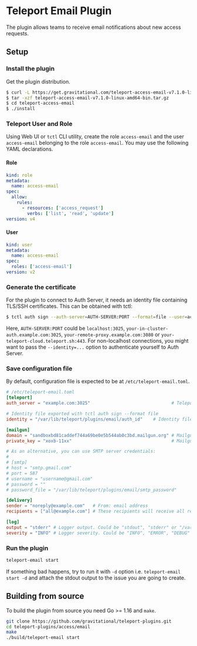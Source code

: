 # Teleport Email Plugin

The plugin allows teams to receive email notifications about new access requests.

## Setup

### Install the plugin

Get the plugin distribution.

```bash
$ curl -L https://get.gravitational.com/teleport-access-email-v7.1.0-linux-amd64-bin.tar.gz
$ tar -xzf teleport-access-email-v7.1.0-linux-amd64-bin.tar.gz
$ cd teleport-access-email
$ ./install
```

### Teleport User and Role

Using Web UI or `tctl` CLI utility, create the role `access-email` and the user `access-email` belonging to the role `access-email`. You may use the following YAML declarations.

#### Role

```yaml
kind: role
metadata:
  name: access-email
spec:
  allow:
    rules:
      - resources: ['access_request']
        verbs: ['list', 'read', 'update']
version: v4
```

#### User

```yaml
kind: user
metadata:
  name: access-email
spec:
  roles: ['access-email']
version: v2
```

### Generate the certificate

For the plugin to connect to Auth Server, it needs an identity file containing TLS/SSH certificates. This can be obtained with tctl:

```bash
$ tctl auth sign --auth-server=AUTH-SERVER:PORT --format=file --user=access-email --out=/var/lib/teleport/plugins/email/auth_id --ttl=8760h
```

Here, `AUTH-SERVER:PORT` could be `localhost:3025`, `your-in-cluster-auth.example.com:3025`, `your-remote-proxy.example.com:3080` or `your-teleport-cloud.teleport.sh:443`. For non-localhost connections, you might want to pass the `--identity=...` option to authenticate yourself to Auth Server.

### Save configuration file

By default, configuration file is expected to be at `/etc/teleport-email.toml`.

```toml
# /etc/teleport-email.toml
[teleport]
auth_server = "example.com:3025"                               # Teleport Auth/Proxy/Tunnel Server Address

# Identity file exported with tctl auth sign --format file
identity = "/var/lib/teleport/plugins/email/auth_id"    # Identity file

[mailgun]
domain = "sandboxbd81caddef744a69be0e5b544ab0c3bd.mailgun.org" # Mailgun domain name
private_key = "xoxb-11xx"                                      # Mailgun private key

# As an alternative, you can use SMTP server credentials:
#
# [smtp]
# host = "smtp.gmail.com"
# port = 587
# username = "username@gmail.com"
# password = ""
# password_file = "/var/lib/teleport/plugins/email/smtp_password"

[delivery]
sender = "noreply@example.com"   # From: email address
recipients = ["all@example.com"] # These recipients will receive all review requests

[log]
output = "stderr" # Logger output. Could be "stdout", "stderr" or "/var/lib/teleport/email.log"
severity = "INFO" # Logger severity. Could be "INFO", "ERROR", "DEBUG" or "WARN".
```

### Run the plugin

```bash
teleport-email start
```

If something bad happens, try to run it with `-d` option i.e. `teleport-email start -d` and attach the stdout output to the issue you are going to create.

## Building from source

To build the plugin from source you need Go >= 1.16 and `make`.

```bash
git clone https://github.com/gravitational/teleport-plugins.git
cd teleport-plugins/access/email
make
./build/teleport-email start
```
